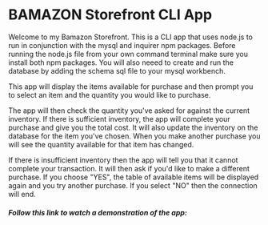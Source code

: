 # BAMAZON Storefront CLI App

Welcome to my Bamazon Storefront. This is a CLI app that uses node.js to run in conjunction with the mysql and inquirer npm packages. Before running the node.js file from your own command terminal make sure you install both npm packages. You will also neeed to create and run the database by adding the schema sql file to your mysql workbench. 

This app will display the items available for purchase and then prompt you to select an item and the quantity you would like to purchase. 

The app will then check the quantity you've asked for against the current inventory. If there is sufficient inventory, the app will complete your purchase and give you the total cost. It will also update the inventory on the database for the item you've chosen. When you make another purchase you will see the quantity available for that item has changed.

If there is insufficient inventory then the app will tell you that it cannot complete your transaction. It will then ask if you'd like to make a different purchase. If you choose "YES", the table of available items will be displayed again and you try another purchase. If you select "NO" then the connection will end.

##### Follow this link to watch a demonstration of the app: 